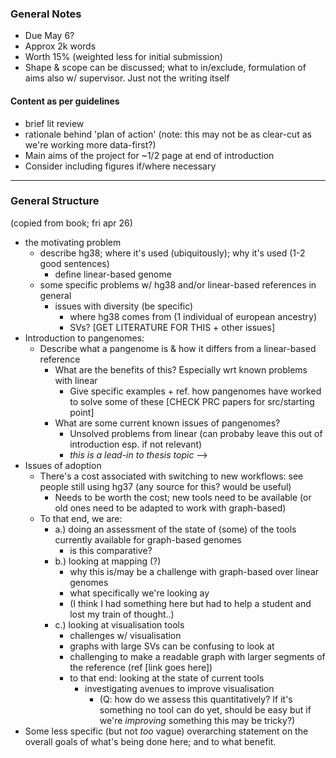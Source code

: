 
### General Notes
- Due May 6?
- Approx 2k words
- Worth 15% (weighted less for initial submission)
- Shape & scope can be discussed; what to in/exclude, formulation of aims also w/ supervisor. Just not the writing itself

#### Content as per guidelines
- brief lit review
- rationale behind 'plan of action' (note: this may not be as clear-cut as we're working more data-first?)
- Main aims of the project for ~1/2 page at end of introduction
- Consider including figures if/where necessary

---

### General Structure

(copied from book; fri apr 26)

- the motivating problem
	- describe hg38; where it's used (ubiquitously); why it's used (1-2 good sentences)
		- define linear-based genome
	- some specific problems w/ hg38 and/or linear-based references in general
		- issues with diversity (be specific)
			- where hg38 comes from (1 individual of european ancestry)
			- SVs? [GET LITERATURE FOR THIS + other issues]
- Introduction to pangenomes:
	- Describe what a pangenome is & how it differs from a linear-based reference
		- What are the benefits of this? Especially wrt known problems with linear
			- Give specific examples + ref. how pangenomes have worked to solve some of these [CHECK PRC papers for src/starting point]
		- What are some current known issues of pangenomes?
			- Unsolved problems from linear (can probaby leave this out of introduction esp. if not relevant)
			- *this is a lead-in to thesis topic* -->
-  Issues of adoption
	- There's a cost associated with switching to new workflows: see people still using hg37 (any source for this? would be useful)
		- Needs to be worth the cost; new tools need to be available (or old ones need to be adapted to work with graph-based)
	- To that end, we are:
		- a.) doing an assessment of the state of (some) of the tools currently available for graph-based genomes
			- is this comparative?
		- b.) looking at mapping (?)
			- why this is/may be a challenge with graph-based over linear genomes
			- what specifically we're looking ay
			- (I think I had something here but had to help a student and lost my train of thought..)
		- c.) looking at visualisation tools
			- challenges w/ visualisation
			- graphs with large SVs can be confusing to look at
			- challenging to make a readable graph with larger segments of the reference (ref [link goes here])
			- to that end: looking at the state of current tools
				- investigating avenues to improve visualisation
					- (Q: how do we assess this quantitatively? If it's something no tool can do yet, should be easy but if we're *improving* something this may be tricky?)
- Some less specific (but not *too* vague) overarching statement on the overall goals of what's being done here; and to what benefit.